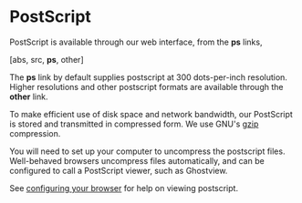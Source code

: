 PostScript
==========

PostScript is available through our web interface, from the **ps**
links,

\[abs, src, **ps**, other\]

The **ps** link by default supplies postscript at 300 dots-per-inch
resolution. Higher resolutions and other postscript formats are
available through the **other** link.

To make efficient use of disk space and network bandwidth, our
PostScript is stored and transmitted in compressed form. We use GNU's
[gzip](gzip.md) compression.

You will need to set up your computer to uncompress the postscript
files. Well-behaved browsers uncompress files automatically, and can be
configured to call a PostScript viewer, such as Ghostview.

See [configuring your browser](config_browser.md) for help on viewing
postscript.
